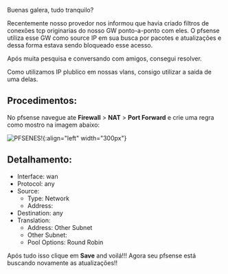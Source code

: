 Buenas galera, tudo tranquilo?

Recentemente nosso provedor nos informou que havia criado filtros de conexões tcp originarias do nosso GW ponto-a-ponto com eles. O pfsense utiliza esse GW como source IP em sua busca por pacotes e atualizações e dessa forma estava sendo bloqueado esse acesso.

Após muita pesquisa e conversando com amigos, consegui resolver.

Como utilizamos IP plublico em nossas vlans, consigo utilizar a saida de uma delas.

## Procedimentos:

No pfsense navegue ate **Firewall** > **NAT** > **Port Forward** e crie uma regra como mostro na imagem abaixo:

![PFSENES!](https://eliasmoraispereira.files.wordpress.com/2016/10/9b369-outbound_vlan.png?w=300){:align="left" width="300px"}

## Detalhamento:

*   Interface: wan
*   Protocol: any
*   Source:
    *   Type: Network
    *   Address:
*   Destination: any
*   Translation:
    *   Address: Other Subnet
    *   Other Subnet:
    *   Pool Options: Round Robin

Após tudo isso clique em **Save** and voilá!!! Agora seu pfsense está buscando novamente as atualizações!!
